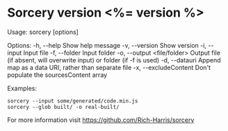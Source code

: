   Sorcery version <%= version %>
  =====================================

  Usage:
    sorcery [options]

  Options:
    -h, --help                   Show help message
    -v, --version                Show version
    -i, --input <file>           Input file
    -f, --folder <folder>        Input folder
    -o, --output <file/folder>   Output file (if absent, will overwrite input) or folder (if -f is used)
    -d, --datauri                Append map as a data URI, rather than separate file
    -x, --excludeContent         Don't populate the sourcesContent array


  Examples:

    sorcery --input some/generated/code.min.js
    sorcery --glob built/ -o real-built/


  For more information visit https://github.com/Rich-Harris/sorcery